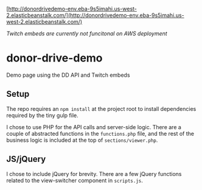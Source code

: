 [http://donordrivedemo-env.eba-9s5imahi.us-west-2.elasticbeanstalk.com/](http://donordrivedemo-env.eba-9s5imahi.us-west-2.elasticbeanstalk.com/)

*Twitch embeds are currently not funcitonal on AWS deployment*

# donor-drive-demo
Demo page using the DD API and Twitch embeds

## Setup
The repo requires an `npm install` at the project root to install dependencies required by  the tiny gulp file.

I chose to use PHP for the API calls and server-side logic. There are a couple of abstracted functions in the `functions.php` file, and the rest of the business logic is included at the top of `sections/viewer.php`.

## JS/jQuery
I chose to include jQuery for brevity. There are a few jQuery functions related to the view-switcher component in `scripts.js`.
